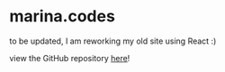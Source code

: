 # marina.codes
to be updated, I am reworking my old site using React :)

view the GitHub repository [here](https://github.com/marssemenova/marssemenova.github.io "GitHub repository for marina.codes")! 
